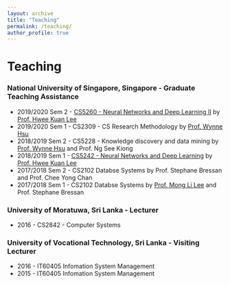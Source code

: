 ```yaml
---
layout: archive
title: "Teaching"
permalink: /teaching/
author_profile: true
---
```


# Teaching

### National University of Singapore, Singapore - Graduate Teaching Assistance

* 2019/2020 Sem 2 - [CS5260 - Neural Networks and Deep Learning II](https://web.bii.a-star.edu.sg/~leehk/cs5260.html) by [Prof. Hwee Kuan Lee](https://web.bii.a-star.edu.sg/~leehk/team.html)
* 2019/2020 Sem 1 - CS2309 - CS Research Methodology by [Prof. Wynne Hsu](https://www.comp.nus.edu.sg/~whsu/)
* 2018/2019 Sem 2 - CS5228 - Knowledge discovery and data mining by [Prof. Wynne Hsu](https://www.comp.nus.edu.sg/~whsu/) and Prof. Ng See Kiong
* 2018/2019 Sem 1 - [CS5242 - Neural Networks and Deep Learning](https://web.bii.a-star.edu.sg/~leehk/cs5242.html) by [Prof. Hwee Kuan Lee](https://web.bii.a-star.edu.sg/~leehk/team.html)
* 2017/2018 Sem 2 - CS2102 Databse Systems by Prof. Stephane Bressan and Prof. Chee Yong Chan
* 2017/2018 Sem 1 - CS2102 Databse Systems by [Prof. Mong Li Lee](https://www.comp.nus.edu.sg/~leeml/) and Prof. Stephane Bressan

### University of Moratuwa, Sri Lanka - Lecturer

* 2016 - CS2842 - Computer Systems

### University of Vocational Technology, Sri Lanka - Visiting Lecturer

* 2016 - IT60405 Infomation  System Management
* 2015 - IT60405 Infomation  System Management
